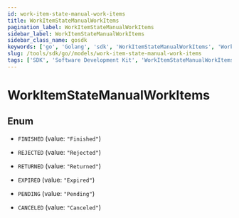 ```yaml
---
id: work-item-state-manual-work-items
title: WorkItemStateManualWorkItems
pagination_label: WorkItemStateManualWorkItems
sidebar_label: WorkItemStateManualWorkItems
sidebar_class_name: gosdk
keywords: ['go', 'Golang', 'sdk', 'WorkItemStateManualWorkItems', 'WorkItemStateManualWorkItems'] 
slug: /tools/sdk/go//models/work-item-state-manual-work-items
tags: ['SDK', 'Software Development Kit', 'WorkItemStateManualWorkItems', 'WorkItemStateManualWorkItems']
---
```


# WorkItemStateManualWorkItems

## Enum


* `FINISHED` (value: `"Finished"`)

* `REJECTED` (value: `"Rejected"`)

* `RETURNED` (value: `"Returned"`)

* `EXPIRED` (value: `"Expired"`)

* `PENDING` (value: `"Pending"`)

* `CANCELED` (value: `"Canceled"`)


